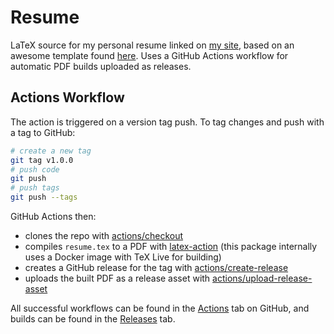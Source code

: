 # Resume

LaTeX source for my personal resume linked on [my site](https://chris.santamaria.me/), based on an awesome template found [here](https://github.com/lcfyi/software-resume-template). Uses a GitHub Actions workflow for automatic PDF builds uploaded as releases.

## Actions Workflow

The action is triggered on a version tag push. To tag changes and push with a tag to GitHub:

```bash
# create a new tag
git tag v1.0.0
# push code
git push
# push tags
git push --tags
```

GitHub Actions then:

- clones the repo with [actions/checkout](https://github.com/actions/checkout)
- compiles `resume.tex` to a PDF with [latex-action](https://github.com/xu-cheng/latex-action) (this package internally uses a Docker image with TeX Live for building)
- creates a GitHub release for the tag with [actions/create-release](https://github.com/actions/create-release)
- uploads the built PDF as a release asset with [actions/upload-release-asset](actions/upload-release-asset)

All successful workflows can be found in the [Actions](https://github.com/chrissantamaria/resume/actions) tab on GitHub, and builds can be found in the [Releases](https://github.com/chrissantamaria/resume/releases) tab.
